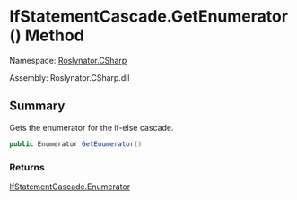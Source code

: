 # IfStatementCascade\.GetEnumerator\(\) Method

Namespace: [Roslynator.CSharp](../../README.md)

Assembly: Roslynator\.CSharp\.dll

## Summary

Gets the enumerator for the if\-else cascade\.

```csharp
public Enumerator GetEnumerator()
```

### Returns

[IfStatementCascade.Enumerator](../Enumerator/README.md)


